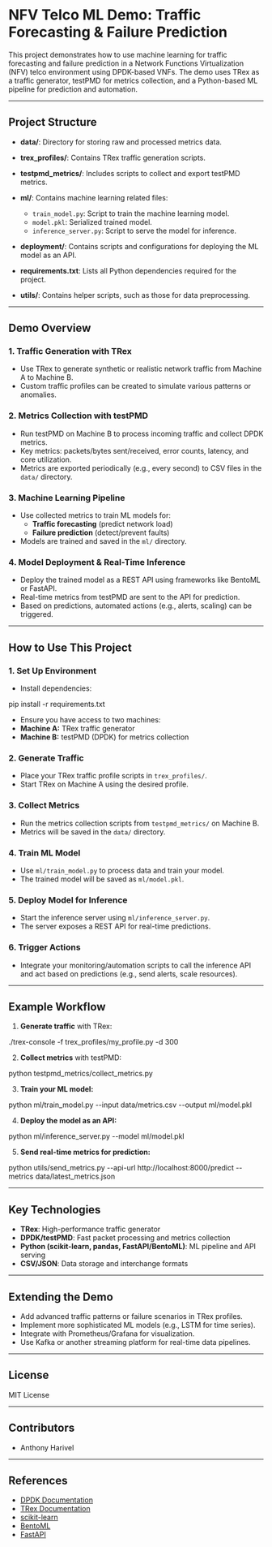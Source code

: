# NFV Telco ML Demo: Traffic Forecasting & Failure Prediction

This project demonstrates how to use machine learning for traffic forecasting and failure prediction in a Network Functions Virtualization (NFV) telco environment using DPDK-based VNFs. The demo uses TRex as a traffic generator, testPMD for metrics collection, and a Python-based ML pipeline for prediction and automation.

---

## Project Structure


- **data/**: Directory for storing raw and processed metrics data.

- **trex_profiles/**: Contains TRex traffic generation scripts.

- **testpmd_metrics/**: Includes scripts to collect and export testPMD metrics.

- **ml/**: Contains machine learning related files:
  - `train_model.py`: Script to train the machine learning model.
  - `model.pkl`: Serialized trained model.
  - `inference_server.py`: Script to serve the model for inference.

- **deployment/**: Contains scripts and configurations for deploying the ML model as an API.

- **requirements.txt**: Lists all Python dependencies required for the project.

- **utils/**: Contains helper scripts, such as those for data preprocessing.

---

## Demo Overview

### 1. **Traffic Generation with TRex**

- Use TRex to generate synthetic or realistic network traffic from Machine A to Machine B.
- Custom traffic profiles can be created to simulate various patterns or anomalies.

### 2. **Metrics Collection with testPMD**

- Run testPMD on Machine B to process incoming traffic and collect DPDK metrics.
- Key metrics: packets/bytes sent/received, error counts, latency, and core utilization.
- Metrics are exported periodically (e.g., every second) to CSV files in the `data/` directory.

### 3. **Machine Learning Pipeline**

- Use collected metrics to train ML models for:
  - **Traffic forecasting** (predict network load)
  - **Failure prediction** (detect/prevent faults)
- Models are trained and saved in the `ml/` directory.

### 4. **Model Deployment & Real-Time Inference**

- Deploy the trained model as a REST API using frameworks like BentoML or FastAPI.
- Real-time metrics from testPMD are sent to the API for prediction.
- Based on predictions, automated actions (e.g., alerts, scaling) can be triggered.

---

## How to Use This Project

### 1. **Set Up Environment**

- Install dependencies:

pip install -r requirements.txt

- Ensure you have access to two machines:
- **Machine A:** TRex traffic generator
- **Machine B:** testPMD (DPDK) for metrics collection

### 2. **Generate Traffic**

- Place your TRex traffic profile scripts in `trex_profiles/`.
- Start TRex on Machine A using the desired profile.

### 3. **Collect Metrics**

- Run the metrics collection scripts from `testpmd_metrics/` on Machine B.
- Metrics will be saved in the `data/` directory.

### 4. **Train ML Model**

- Use `ml/train_model.py` to process data and train your model.
- The trained model will be saved as `ml/model.pkl`.

### 5. **Deploy Model for Inference**

- Start the inference server using `ml/inference_server.py`.
- The server exposes a REST API for real-time predictions.

### 6. **Trigger Actions**

- Integrate your monitoring/automation scripts to call the inference API and act based on predictions (e.g., send alerts, scale resources).

---

## Example Workflow

1. **Generate traffic** with TRex:

./trex-console -f trex_profiles/my_profile.py -d 300

2. **Collect metrics** with testPMD:

python testpmd_metrics/collect_metrics.py

3. **Train your ML model:**

python ml/train_model.py --input data/metrics.csv --output ml/model.pkl

4. **Deploy the model as an API:**

python ml/inference_server.py --model ml/model.pkl

5. **Send real-time metrics for prediction:**

python utils/send_metrics.py --api-url http://localhost:8000/predict --metrics data/latest_metrics.json


---

## Key Technologies

- **TRex**: High-performance traffic generator
- **DPDK/testPMD**: Fast packet processing and metrics collection
- **Python (scikit-learn, pandas, FastAPI/BentoML)**: ML pipeline and API serving
- **CSV/JSON**: Data storage and interchange formats

---

## Extending the Demo

- Add advanced traffic patterns or failure scenarios in TRex profiles.
- Implement more sophisticated ML models (e.g., LSTM for time series).
- Integrate with Prometheus/Grafana for visualization.
- Use Kafka or another streaming platform for real-time data pipelines.

---

## License

MIT License

---

## Contributors

- Anthony Harivel

---

## References

- [DPDK Documentation](https://doc.dpdk.org/)
- [TRex Documentation](https://trex-tgn.cisco.com/)
- [scikit-learn](https://scikit-learn.org/)
- [BentoML](https://bentoml.com/)
- [FastAPI](https://fastapi.tiangolo.com/)






